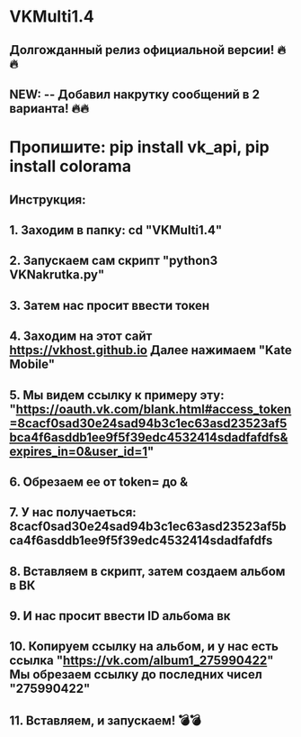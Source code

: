 # VKMulti1.4

## Долгожданный релиз официальной версии! 🔥🔥
## NEW: -- Добавил накрутку сообщений в 2 варианта! 🔥🔥

# Пропишите: pip install vk_api, pip install colorama

## Инструкция:

## 1. Заходим в папку: cd "VKMulti1.4"
## 2. Запускаем сам скрипт "python3 VKNakrutka.py"
## 3. Затем нас просит ввести токен
## 4. Заходим на этот сайт https://vkhost.github.io Далее нажимаем "Kate Mobile"
## 5. Мы видем ссылку к примеру эту: "https://oauth.vk.com/blank.html#access_token=8cacf0sad30e24sad94b3c1ec63asd23523af5bca4f6asddb1ee9f5f39edc4532414sdadfafdfs&expires_in=0&user_id=1"
## 6. Обрезаем ее от token= до &
## 7. У нас получаеться: 8cacf0sad30e24sad94b3c1ec63asd23523af5bca4f6asddb1ee9f5f39edc4532414sdadfafdfs
## 8. Вставляем в скрипт, затем создаем альбом в ВК
## 9. И нас просит ввести ID альбома вк
## 10. Копируем ссылку на альбом, и у нас есть ссылка "https://vk.com/album1_275990422" Мы обрезаем ссылку до последних чисел "275990422"
## 11. Вставляем, и запускаем! 💣💣
